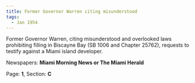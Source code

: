 ```yaml
---  
title: Former Governor Warren citing misunderstood  
tags:  
  - Jan 1954  
---  
```

  
Former Governor Warren, citing misunderstood and overlooked laws prohibiting filling in Biscayne Bay (SB 1006 and Chapter 25762), requests to testify against a Miami island developer.  
  
Newspapers: **Miami Morning News or The Miami Herald**  
  
Page: **1**, Section: **C** 
